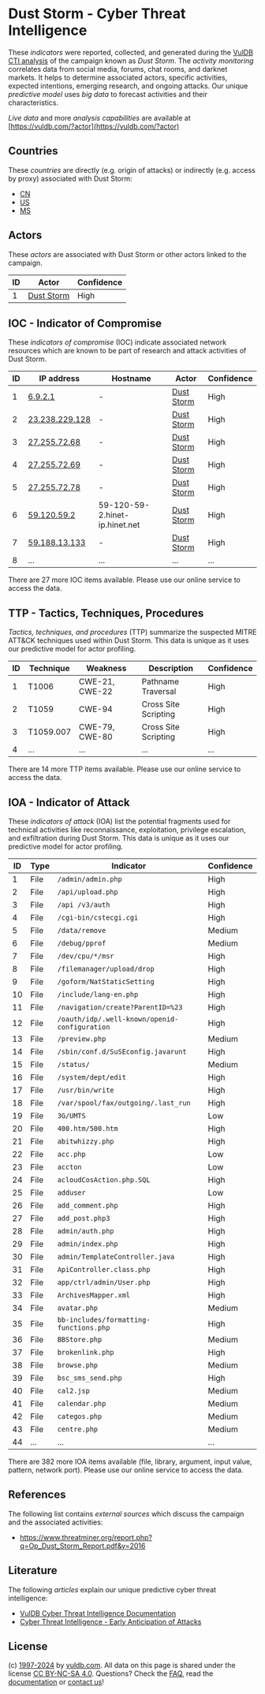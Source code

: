 # Dust Storm - Cyber Threat Intelligence

These _indicators_ were reported, collected, and generated during the [VulDB CTI analysis](https://vuldb.com/?kb.cti) of the campaign known as _Dust Storm_. The _activity monitoring_ correlates data from social media, forums, chat rooms, and darknet markets. It helps to determine associated actors, specific activities, expected intentions, emerging research, and ongoing attacks. Our unique _predictive model_ uses _big data_ to forecast activities and their characteristics.

_Live data_ and more _analysis capabilities_ are available at [https://vuldb.com/?actor](https://vuldb.com/?actor)

## Countries

These _countries_ are directly (e.g. origin of attacks) or indirectly (e.g. access by proxy) associated with Dust Storm:

* [CN](https://vuldb.com/?country.cn)
* [US](https://vuldb.com/?country.us)
* [MS](https://vuldb.com/?country.ms)

## Actors

These _actors_ are associated with Dust Storm or other actors linked to the campaign.

ID | Actor | Confidence
-- | ----- | ----------
1 | [Dust Storm](https://vuldb.com/?actor.dust_storm) | High

## IOC - Indicator of Compromise

These _indicators of compromise_ (IOC) indicate associated network resources which are known to be part of research and attack activities of Dust Storm.

ID | IP address | Hostname | Actor | Confidence
-- | ---------- | -------- | ----- | ----------
1 | [6.9.2.1](https://vuldb.com/?ip.6.9.2.1) | - | [Dust Storm](https://vuldb.com/?actor.dust_storm) | High
2 | [23.238.229.128](https://vuldb.com/?ip.23.238.229.128) | - | [Dust Storm](https://vuldb.com/?actor.dust_storm) | High
3 | [27.255.72.68](https://vuldb.com/?ip.27.255.72.68) | - | [Dust Storm](https://vuldb.com/?actor.dust_storm) | High
4 | [27.255.72.69](https://vuldb.com/?ip.27.255.72.69) | - | [Dust Storm](https://vuldb.com/?actor.dust_storm) | High
5 | [27.255.72.78](https://vuldb.com/?ip.27.255.72.78) | - | [Dust Storm](https://vuldb.com/?actor.dust_storm) | High
6 | [59.120.59.2](https://vuldb.com/?ip.59.120.59.2) | 59-120-59-2.hinet-ip.hinet.net | [Dust Storm](https://vuldb.com/?actor.dust_storm) | High
7 | [59.188.13.133](https://vuldb.com/?ip.59.188.13.133) | - | [Dust Storm](https://vuldb.com/?actor.dust_storm) | High
8 | ... | ... | ... | ...

There are 27 more IOC items available. Please use our online service to access the data.

## TTP - Tactics, Techniques, Procedures

_Tactics, techniques, and procedures_ (TTP) summarize the suspected MITRE ATT&CK techniques used within Dust Storm. This data is unique as it uses our predictive model for actor profiling.

ID | Technique | Weakness | Description | Confidence
-- | --------- | -------- | ----------- | ----------
1 | T1006 | CWE-21, CWE-22 | Pathname Traversal | High
2 | T1059 | CWE-94 | Cross Site Scripting | High
3 | T1059.007 | CWE-79, CWE-80 | Cross Site Scripting | High
4 | ... | ... | ... | ...

There are 14 more TTP items available. Please use our online service to access the data.

## IOA - Indicator of Attack

These _indicators of attack_ (IOA) list the potential fragments used for technical activities like reconnaissance, exploitation, privilege escalation, and exfiltration during Dust Storm. This data is unique as it uses our predictive model for actor profiling.

ID | Type | Indicator | Confidence
-- | ---- | --------- | ----------
1 | File | `/admin/admin.php` | High
2 | File | `/api/upload.php` | High
3 | File | `/api /v3/auth` | High
4 | File | `/cgi-bin/cstecgi.cgi` | High
5 | File | `/data/remove` | Medium
6 | File | `/debug/pprof` | Medium
7 | File | `/dev/cpu/*/msr` | High
8 | File | `/filemanager/upload/drop` | High
9 | File | `/goform/NatStaticSetting` | High
10 | File | `/include/lang-en.php` | High
11 | File | `/navigation/create?ParentID=%23` | High
12 | File | `/oauth/idp/.well-known/openid-configuration` | High
13 | File | `/preview.php` | Medium
14 | File | `/sbin/conf.d/SuSEconfig.javarunt` | High
15 | File | `/status/` | Medium
16 | File | `/system/dept/edit` | High
17 | File | `/usr/bin/write` | High
18 | File | `/var/spool/fax/outgoing/.last_run` | High
19 | File | `3G/UMTS` | Low
20 | File | `400.htm/500.htm` | High
21 | File | `abitwhizzy.php` | High
22 | File | `acc.php` | Low
23 | File | `accton` | Low
24 | File | `acloudCosAction.php.SQL` | High
25 | File | `adduser` | Low
26 | File | `add_comment.php` | High
27 | File | `add_post.php3` | High
28 | File | `admin/auth.php` | High
29 | File | `admin/index.php` | High
30 | File | `admin/TemplateController.java` | High
31 | File | `ApiController.class.php` | High
32 | File | `app/ctrl/admin/User.php` | High
33 | File | `ArchivesMapper.xml` | High
34 | File | `avatar.php` | Medium
35 | File | `bb-includes/formatting-functions.php` | High
36 | File | `BBStore.php` | Medium
37 | File | `brokenlink.php` | High
38 | File | `browse.php` | Medium
39 | File | `bsc_sms_send.php` | High
40 | File | `cal2.jsp` | Medium
41 | File | `calendar.php` | Medium
42 | File | `categos.php` | Medium
43 | File | `centre.php` | Medium
44 | ... | ... | ...

There are 382 more IOA items available (file, library, argument, input value, pattern, network port). Please use our online service to access the data.

## References

The following list contains _external sources_ which discuss the campaign and the associated activities:

* https://www.threatminer.org/report.php?q=Op_Dust_Storm_Report.pdf&y=2016

## Literature

The following _articles_ explain our unique predictive cyber threat intelligence:

* [VulDB Cyber Threat Intelligence Documentation](https://vuldb.com/?kb.cti)
* [Cyber Threat Intelligence - Early Anticipation of Attacks](https://www.scip.ch/en/?labs.20201022)

## License

(c) [1997-2024](https://vuldb.com/?kb.changelog) by [vuldb.com](https://vuldb.com/?kb.about). All data on this page is shared under the license [CC BY-NC-SA 4.0](https://creativecommons.org/licenses/by-nc-sa/4.0/). Questions? Check the [FAQ](https://vuldb.com/?kb.faq), read the [documentation](https://vuldb.com/?kb) or [contact us](https://vuldb.com/?contact)!
